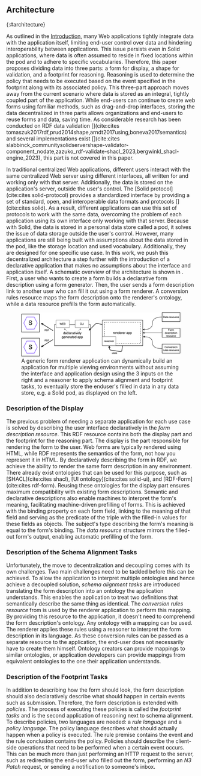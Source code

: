 ## Architecture
{:#architecture}

As outlined in the [Introduction](#introduction), many Web applications tightly integrate data with the application itself, limiting end-user control over data and hindering interoperability between applications.
This issue persists even in Solid applications, where data is often assumed to reside in fixed locations within the pod and to adhere to specific vocabularies.
Therefore, this paper proposes dividing data into three parts: a form for display, a shape for validation, and a footprint for reasoning.
Reasoning is used to determine the policy that needs to be executed based on the event specified in the footprint along with its associated policy.
This three-part approach moves away from the current scenario where data is stored as an integral, tightly coupled part of the application.
While end-users can continue to create web forms using familiar methods, such as drag-and-drop interfaces, storing the data decentralized in three parts allows organizations and end-users to reuse forms and data, saving time.
As considerable research has been conducted on RDF data validation [](cite:cites tomaszuk2017rdf,prud2014shape,arndt2017using,boneva2017semantics) and several implementations exist [](cite:cites slabbinck_communitysolidservershape-validator-component_nodate,zazuko_rdf-validate-shacl_2023,bergwinkl_shacl-engine_2023), this part is not covered in this paper.

In traditional centralized Web applications, different users interact with the same centralized Web server using different interfaces, all written for and working only with that server.
Additionally, the data is stored on the application's server, outside the user's control.
The [Solid protocol](cite:cites solid-protocol) provides a standardized interface by providing a set of standard, open, and interoperable data formats and protocols [](cite:cites solid).
As a result, different applications can use this set of protocols to work with the same data, overcoming the problem of each application using its own interface only working with that server.
Because with Solid, the data is stored in a personal data store called a pod, it solves the issue of data storage outside the user's control.
However, many applications are still being built with assumptions about the data stored in the pod, like the storage location and used vocabulary.
Additionally, they are designed for one specific use case.
In this work, we push this decentralized architecture a step further with the introduction of a declarative application that makes no assumptions about the interface and application itself.
A schematic overview of the architecture is shown in [](#fig:renderer-architecture).
First, a user who wants to create a form builds a declarative form description using a form generator.
Then, the user sends a form description link to another user who can fill it out using a form renderer.
A conversion rules resource maps the form description onto the renderer's ontology, while a data resource prefills the form automatically.

<figure id="fig:renderer-architecture">
<img src="img/stage-2.svg" alt="[Figure of high level architecture of declarative applications]" />
<figcaption markdown="block">
A generic form renderer application can dynamically build an application for multiple viewing environments without assuming the interface and application design using the 3 inputs on the right and a reasoner to apply schema alignment and footprint tasks, to eventually store the enduser's filled in data in any data store, e.g. a Solid pod, as displayed on the left.
</figcaption>
</figure>


### Description of the Display

The previous problem of needing a separate application for each use case is solved by describing the user interface declaratively in the *form description resource*.
This RDF resource contains both the display part and the footprint for the reasoning part.
The display is the part responsible for rendering the form to the user.
Web forms are typically rendered using HTML, while RDF represents the semantics of the form, not how you represent it in HTML.
By declaratively describing the form in RDF, we achieve the ability to render the same form description in any environment.
There already exist ontologies that can be used for this purpose, such as [SHACL](cite:cites shacl), [UI ontology](cite:cites solid-ui), and [RDF-Form](cite:cites rdf-form).
Reusing these ontologies for the display part ensures maximum compatibility with existing form descriptions.
Semantic and declarative descriptions also enable machines to interpret the form's meaning, facilitating machine-driven prefilling of forms.
This is achieved with the binding property on each form field, linking to the meaning of that field and serving as the predicate of the triple with the filled-in values for these fields as objects.
The subject's type describing the form's meaning is equal to the form's binding.
The *data resource* structure mirrors the filled-out form's output, enabling automatic prefilling of the form.


### Description of the Schema Alignment Tasks

Unfortunately, the move to decentralization and decoupling comes with its own challenges.
Two main challenges need to be tackled before this can be achieved.
To allow the application to interpret multiple ontologies and hence achieve a decoupled solution, *schema alignment tasks* are introduced translating the form description into an ontology the application understands.
This enables the application to treat two definitions that semantically describe the same thing as identical.
The *conversion rules resource* from [](#fig:renderer-architecture) is used by the renderer application to perform this mapping.
By providing this resource to the application, it doesn't need to comprehend the form description's ontology.
Any ontology with a mapping can be used.
The renderer applies these rules using a reasoner to interpret the form description in its language.
As these conversion rules can be passed as a separate resource to the application, the end-user does not necessarily have to create them himself. 
Ontology creators can provide mappings to similar ontologies, or application developers can provide mappings from equivalent ontologies to the one their application understands.


### Description of the Footprint Tasks

In addition to describing how the form should look, the form description should also declaratively describe what should happen in certain events such as submission.
Therefore, the form description is extended with *policies*.
The process of executing these policies is called the *footprint tasks* and is the second application of reasoning next to schema alignment.
To describe policies, two languages are needed: a *rule language* and a *policy language*.
The policy language describes what should actually happen when a policy is executed.
The rule premise contains the event and the rule conclusion contains the policy.
Policies should describe the client-side operations that need to be performed when a certain event occurs.
This can be much more than just performing an HTTP request to the server, such as redirecting the end-user who filled out the form, performing an *N3 Patch* request, or sending a notification to someone's inbox.
